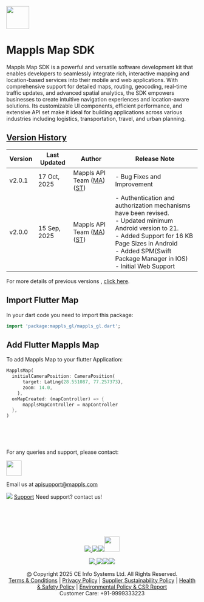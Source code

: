 [<img src="https://about.mappls.com/images/mappls-b-logo.svg" height="60"/> </p>](https://www.mapmyindia.com/api)
# Mappls Map SDK
Mappls Map SDK is a powerful and versatile software development kit that enables developers to seamlessly integrate rich, interactive mapping and location-based services into their mobile and web applications. With comprehensive support for detailed maps, routing, geocoding, real-time traffic updates, and advanced spatial analytics, the SDK empowers businesses to create intuitive navigation experiences and location-aware solutions. Its customizable UI components, efficient performance, and extensive API set make it ideal for building applications across various industries including logistics, transportation, travel, and urban planning.

## [Version History]()

| Version | Last Updated | Author | Release Note                                                                                                                                                                                                                                     | 
|---------|--------------| ---- |--------------------------------------------------------------------------------------------------------------------------------------------------------------------------------------------------------------------------------------------------|
| v2.0.1  | 17 Oct, 2025 | Mappls API Team ([MA](https://github.com/mdakram)) ([ST](https://github.com/saksham66)) | - Bug Fixes and Improvement                                                                                                                                                                                                                      |
| v2.0.0  | 15 Sep, 2025 | Mappls API Team ([MA](https://github.com/mdakram)) ([ST](https://github.com/saksham66)) | - Authentication and authorization mechanisms have been revised. </br> - Updated minimum Android version to 21. </br> - Added Support for 16 KB Page Sizes in Android </br> - Added SPM(Swift Package Manager in IOS) </br> - Initial Web Support |

For more details of previous versions , [click here](./Version-History.md).

## Import Flutter Map
In your dart code you need to import this package:
```dart
import 'package:mappls_gl/mappls_gl.dart';
```

## Add Flutter Mappls Map
To add Mappls Map to your flutter Application:
```dart
MapplsMap(  
  initialCameraPosition: CameraPosition(  
	  target: LatLng(28.551087, 77.257373),  
	  zoom: 14.0,  
	),  
  onMapCreated: (mapController) => {  
	  mapplsMapController = mapController
  },  
)
```

<br><br><br>

For any queries and support, please contact: 

[<img src="https://about.mappls.com/images/mappls-logo.svg" height="40"/> </p>](https://about.mappls.com/api/)
Email us at [apisupport@mappls.com](mailto:apisupport@mappls.com)


![](https://www.mapmyindia.com/api/img/icons/support.png)
[Support](https://about.mappls.com/contact/)
Need support? contact us!

<br></br>
<br></br>

[<p align="center"> <img src="https://www.mapmyindia.com/api/img/icons/stack-overflow.png"/> ](https://stackoverflow.com/questions/tagged/mappls-api)[![](https://www.mapmyindia.com/api/img/icons/blog.png)](https://about.mappls.com/blog/)[![](https://www.mapmyindia.com/api/img/icons/gethub.png)](https://github.com/Mappls-api)[<img src="https://mmi-api-team.s3.ap-south-1.amazonaws.com/API-Team/npm-logo.one-third%5B1%5D.png" height="40"/> </p>](https://www.npmjs.com/org/mapmyindia) 



[<p align="center"> <img src="https://www.mapmyindia.com/june-newsletter/icon4.png"/> ](https://www.facebook.com/Mapplsofficial)[![](https://www.mapmyindia.com/june-newsletter/icon2.png)](https://twitter.com/mappls)[![](https://www.mapmyindia.com/newsletter/2017/aug/llinkedin.png)](https://www.linkedin.com/company/mappls/)[![](https://www.mapmyindia.com/june-newsletter/icon3.png)](https://www.youtube.com/channel/UCAWvWsh-dZLLeUU7_J9HiOA)




<div align="center">@ Copyright 2025 CE Info Systems Ltd. All Rights Reserved.</div>

<div align="center"> <a href="https://about.mappls.com/api/terms-&-conditions">Terms & Conditions</a> | <a href="https://about.mappls.com/about/privacy-policy">Privacy Policy</a> | <a href="https://about.mappls.com/pdf/mapmyIndia-sustainability-policy-healt-labour-rules-supplir-sustainability.pdf">Supplier Sustainability Policy</a> | <a href="https://about.mappls.com/pdf/Health-Safety-Management.pdf">Health & Safety Policy</a> | <a href="https://about.mappls.com/pdf/Environment-Sustainability-Policy-CSR-Report.pdf">Environmental Policy & CSR Report</a>

<div align="center">Customer Care: +91-9999333223</div>
